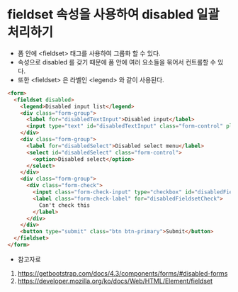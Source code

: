 # fieldset 속성을 사용하여 disabled 일괄 처리하기
* 폼 안에 \<fieldset\> 태그를 사용하여 그룹화 할 수 있다.
* 속성으로 disabled 를 갖기 때문에 폼 안에 여러 요소들을 묶어서 컨트롤할 수 있다.
* 또한 \<fieldset\> 은 라벨인 \<legend\> 와 같이 사용된다.
```html
<form>
  <fieldset disabled>
    <legend>Disabled input list</legend>
    <div class="form-group">
      <label for="disabledTextInput">Disabled input</label>
      <input type="text" id="disabledTextInput" class="form-control" placeholder="Disabled input">
    </div>
    <div class="form-group">
      <label for="disabledSelect">Disabled select menu</label>
      <select id="disabledSelect" class="form-control">
        <option>Disabled select</option>
      </select>
    </div>
    <div class="form-group">
      <div class="form-check">
        <input class="form-check-input" type="checkbox" id="disabledFieldsetCheck" disabled>
        <label class="form-check-label" for="disabledFieldsetCheck">
          Can't check this
        </label>
      </div>
    </div>
    <button type="submit" class="btn btn-primary">Submit</button>
  </fieldset>
</form>
```
* 참고자료
1. https://getbootstrap.com/docs/4.3/components/forms/#disabled-forms
2. https://developer.mozilla.org/ko/docs/Web/HTML/Element/fieldset
